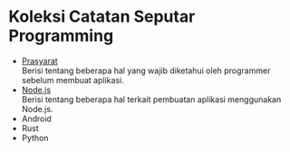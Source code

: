 # Koleksi Catatan Seputar Programming

- [Prasyarat](prasyarat.md)   
  Berisi tentang beberapa hal yang wajib diketahui oleh programmer sebelum membuat aplikasi.
- [Node.js](node.js/readme.md)   
  Berisi tentang beberapa hal terkait pembuatan aplikasi menggunakan Node.js.
- Android
- Rust
- Python
